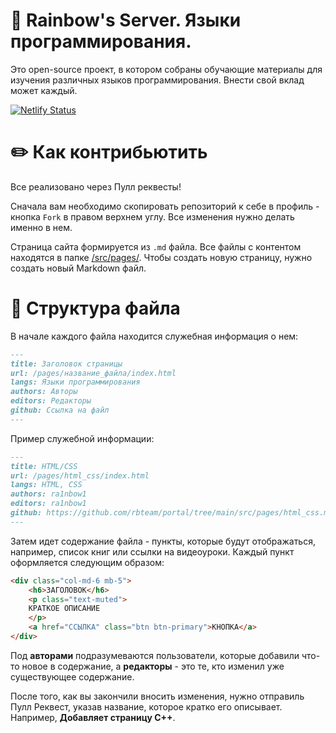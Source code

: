 # 🌈 Rainbow's Server. Языки программирования. 

Это open-source проект, в котором собраны обучающие материалы для изучения различных языков программирования. Внести свой вклад может каждый. 

[![Netlify Status](https://api.netlify.com/api/v1/badges/85201233-1d79-4026-886b-59b6edbaa850/deploy-status)](https://app.netlify.com/sites/rbserver/deploys)

# ✏️ Как контрибьютить

Все реализовано через Пулл реквесты!

Сначала вам необходимо скопировать репозиторий к себе в профиль - кнопка ```Fork``` в правом верхнем углу. Все изменения нужно делать именно в нем.

Страница сайта формируется из `.md` файла. Все файлы с контентом находятся в папке [/src/pages/](https://github.com/rbteam/portal/tree/main/src/pages). Чтобы создать новую страницу, нужно создать новый Markdown файл.

# 🔗 Структура файла

В начале каждого файла находится служебная информация о нем:
```markdown
---
title: Заголовок страницы
url: /pages/название_файла/index.html
langs: Языки программирования
authors: Авторы
editors: Редакторы
github: Ссылка на файл
---
```

Пример служебной информации:
```markdown
---
title: HTML/CSS
url: /pages/html_css/index.html
langs: HTML, CSS
authors: ra1nbow1
editors: ra1nbow1
github: https://github.com/rbteam/portal/tree/main/src/pages/html_css.md
---
```

Затем идет содержание файла - пункты, которые будут отображаться, например, список книг или ссылки на видеоуроки. Каждый пункт оформляется следующим образом:

```html
<div class="col-md-6 mb-5">
    <h6>ЗАГОЛОВОК</h6>
    <p class="text-muted">
    КРАТКОЕ ОПИСАНИЕ
    </p>
    <a href="ССЫЛКА" class="btn btn-primary">КНОПКА</a>
</div>
```

Под __авторами__ подразумеваются пользователи, которые добавили что-то новое в содержание, а __редакторы__ - это те, кто изменил уже существующее содержание.

После того, как вы закончили вносить изменения, нужно отправиль Пулл Реквест, указав название, которое кратко его описывает. Например, **Добавляет страницу C++**.
